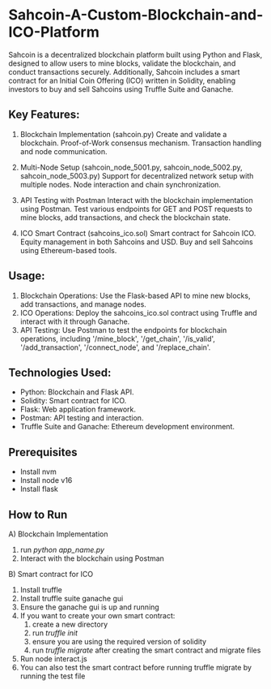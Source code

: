 # Sahcoin-A-Custom-Blockchain-and-ICO-Platform

Sahcoin is a decentralized blockchain platform built using Python and Flask, designed to allow users to mine blocks, validate the blockchain, and conduct transactions securely. Additionally, Sahcoin includes a smart contract for an Initial Coin Offering (ICO) written in Solidity, enabling investors to buy and sell Sahcoins using Truffle Suite and Ganache.

## Key Features:
1) Blockchain Implementation (sahcoin.py)
  Create and validate a blockchain.
  Proof-of-Work consensus mechanism.
  Transaction handling and node communication.

2) Multi-Node Setup (sahcoin_node_5001.py, sahcoin_node_5002.py, sahcoin_node_5003.py)
  Support for decentralized network setup with multiple nodes.
  Node interaction and chain synchronization.

3) API Testing with Postman
  Interact with the blockchain implementation using Postman.
  Test various endpoints for GET and POST requests to mine blocks, add transactions, and check the blockchain state.

4) ICO Smart Contract (sahcoins_ico.sol)
  Smart contract for Sahcoin ICO.
  Equity management in both Sahcoins and USD.
  Buy and sell Sahcoins using Ethereum-based tools.

## Usage:
1) Blockchain Operations: Use the Flask-based API to mine new blocks, add transactions, and manage nodes.
2) ICO Operations: Deploy the sahcoins_ico.sol contract using Truffle and interact with it through Ganache.
3) API Testing: Use Postman to test the endpoints for blockchain operations, including '/mine_block', '/get_chain', '/is_valid', '/add_transaction', '/connect_node', and '/replace_chain'.

## Technologies Used:
* Python: Blockchain and Flask API.
* Solidity: Smart contract for ICO.
* Flask: Web application framework.
* Postman: API testing and interaction.
* Truffle Suite and Ganache: Ethereum development environment.

## Prerequisites
* Install nvm
* Install node v16
* Install flask

## How to Run
A) Blockchain Implementation
1) run _python app_name.py_
2) Interact with the blockchain using Postman

B) Smart contract for ICO
1) Install truffle
2) Install truffle suite ganache gui
3) Ensure the ganache gui is up and running
4) If you want to create your own smart contract:
   1) create a new directory
   2) run _truffle init_
   3) ensure you are using the required version of solidity
   4) run _truffle migrate_ after creating the smart contract and migrate files
5) Run node interact.js
6) You can also test the smart contract before running truffle migrate by running the test file


